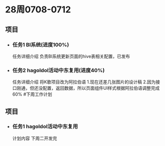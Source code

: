 # 28周0708-0712

 ## 项目
 - ### 任务1 BI系统(进度100%)
	任务详细介绍
	负责BI系统更新页面的hive表相关配置，已发布
 - ### 任务2 hagoIdol活动中东复用(进度40%)
	任务详细介绍
	将K歌项目改为阿拉伯语
	1.现在还差几张图片的设计稿
	2.因为接口刚通，但还没配置，返回数据，所以页面组件UI样式根据阿拉伯语调整完成60%
#下周工作计划
 ## 项目
 - ### 任务1  hagoIdol活动中东复用
	计划内容
	下周二开发完

